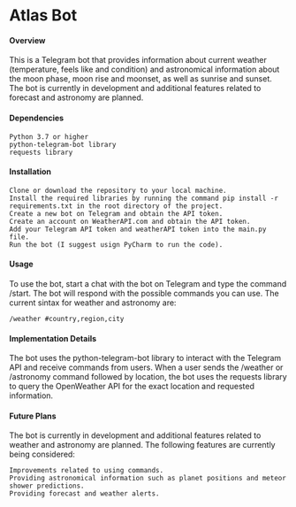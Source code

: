 # Atlas Bot

#### Overview

This is a Telegram bot that provides information about current weather (temperature, feels like and condition) and astronomical information about the moon phase, moon rise and moonset, as well as sunrise and sunset.
The bot is currently in development and additional features related to forecast and astronomy are planned.

#### Dependencies

    Python 3.7 or higher
    python-telegram-bot library
    requests library

#### Installation

    Clone or download the repository to your local machine.
    Install the required libraries by running the command pip install -r requirements.txt in the root directory of the project.
    Create a new bot on Telegram and obtain the API token.
    Create an account on WeatherAPI.com and obtain the API token.
    Add your Telegram API token and weatherAPI token into the main.py file.
    Run the bot (I suggest usign PyCharm to run the code).

#### Usage

To use the bot, start a chat with the bot on Telegram and type the command /start. The bot will respond with the possible commands you can use. 
The current sintax for weather and astronomy are: 

	/weather #country,region,city
	
#### Implementation Details

The bot uses the python-telegram-bot library to interact with the Telegram API and receive commands from users. When a user sends the /weather or /astronomy command followed by location, the bot uses the requests library to query the OpenWeather API for the exact location and requested information.

#### Future Plans

The bot is currently in development and additional features related to weather and astronomy are planned. The following features are currently being considered:

    Improvements related to using commands.
    Providing astronomical information such as planet positions and meteor shower predictions.
    Providing forecast and weather alerts.
